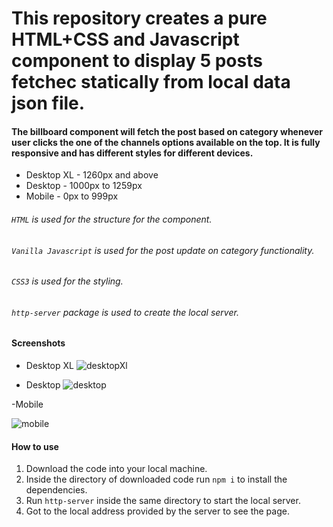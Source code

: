 # This repository creates a pure HTML+CSS and Javascript component to display 5 posts fetchec statically from local data json file.

#### The billboard component will fetch the post based on category whenever user clicks the one of the channels options available on the top. It is fully responsive and has different styles for different devices.
- Desktop XL - 1260px and above
- Desktop - 1000px to 1259px
- Mobile - 0px to 999px

###### `HTML` is used for the structure for the component.
###### `Vanilla Javascript` is used for the post update on category functionality.
###### `CSS3` is used for the styling.
###### `http-server` package is used to create the local server.

#### Screenshots

- Desktop XL 
![desktopXl](https://user-images.githubusercontent.com/22026768/126484892-94f9fc6b-6db0-4b13-b41f-35387de43414.gif)

- Desktop 
![desktop](https://user-images.githubusercontent.com/22026768/126484952-ba74604f-7d75-44b0-8dc2-bbaef6361a60.gif)

-Mobile

![mobile](https://user-images.githubusercontent.com/22026768/126485384-b4c716bf-88cf-4719-8b77-4f8d583345d1.gif)

#### How to use
1. Download the code into your local machine.
2. Inside the directory of downloaded code run `npm i` to install the dependencies.
3. Run `http-server` inside the same directory to start the local server.
4. Got to the local address provided by the server to see the page.

